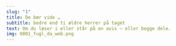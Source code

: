 ```yaml
---
slug: "1"
title: De bør vide …
subtitle: bedre end ti ældre herrer på taget
text: Om du læser i eller står på en avis – eller begge dele.
img: 0001_fugl_da_web.png
---
```

